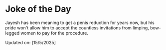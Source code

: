 # Joke of the Day

<!-- #joke -->
Jayesh has been meaning to get a penis reduction for years now, but his pride won't allow him to accept the countless invitations from limping, bow-legged women to pay for the procedure.

Updated on: [15/5/2025]
<!-- #jokeEnd -->